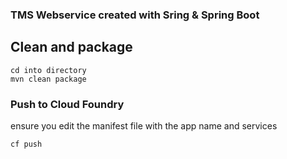 ### TMS Webservice created with Sring & Spring Boot

## Clean and package
```
cd into directory
mvn clean package
```

### Push to Cloud Foundry
ensure you edit the manifest file with the app name and services
```
cf push
```
